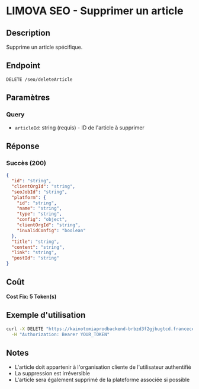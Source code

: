 # LIMOVA SEO - Supprimer un article

## Description
Supprime un article spécifique.

## Endpoint
```
DELETE /seo/deleteArticle
```

## Paramètres

### Query
- `articleId`: string (requis) - ID de l'article à supprimer

## Réponse

### Succès (200)
```json
{
  "id": "string",
  "clientOrgId": "string",
  "seoJobId": "string",
  "platform": {
    "id": "string",
    "name": "string",
    "type": "string",
    "config": "object",
    "clientOrgId": "string",
    "invalidConfig": "boolean"
  },
  "title": "string",
  "content": "string",
  "link": "string",
  "postId": "string"
}
```

## Coût
**Cost Fix: 5 Token(s)**

## Exemple d'utilisation

```bash
curl -X DELETE "https://kainotomiaprodbackend-brbzd3f2gjbugtcd.francecentral-01.azurewebsites.net/seo/deleteArticle?articleId=article-id-123" \
  -H "Authorization: Bearer YOUR_TOKEN"
```

## Notes
- L'article doit appartenir à l'organisation cliente de l'utilisateur authentifié
- La suppression est irréversible
- L'article sera également supprimé de la plateforme associée si possible 